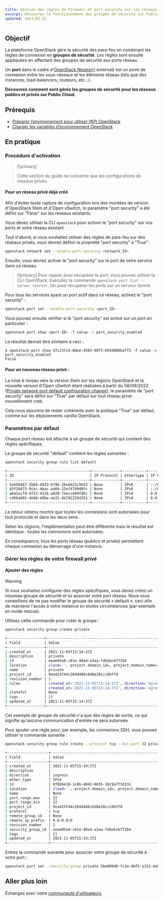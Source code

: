 ```yaml
---
title: Gestion des règles de firewall et port security sur les réseaux utilisant OpenStack CLI
excerpt: Découvrez le fonctionnement des groupes de sécurité sur Public Cloud
updated: 2023-03-13
---
```


## Objectif

La plateforme OpenStack gère la sécurité des pare-feu en combinant les règles de connexion en **groupes de sécurité**. Les règles sont ensuite appliquées en affectant des groupes de sécurité aux ports réseau.

Un **port** dans le cadre d'[OpenStack Neutron](https://docs.openstack.org/neutron/latest/index.html){.external} est un point de connexion entre les sous-réseaux et les éléments réseau (tels que des instances, load-balancers, routeurs, etc...).

**Découvrez comment sont gérés les groupes de sécurité pour les réseaux publics et privés sur Public Cloud.**

## Prérequis

- [Préparer l’environnement pour utiliser l’API OpenStack](/pages/public_cloud/compute/prepare_the_environment_for_using_the_openstack_api)
- [Charger les variables d’environnement OpenStack](/pages/public_cloud/compute/loading_openstack_environment_variables)

## En pratique

### Procédure d'activation <a name="activation"></a>

> [!primary]
>
> Cette section du guide ne concerne que les configurations de réseaux privés.

#### Pour un réseau privé déjà créé

Afin d'éviter toute rupture de configuration lors des montées de version d'OpenStack Stein et d'Open vSwitch, le paramètre "port security" a été défini sur "False" sur les réseaux existants.

Vous devez utiliser la CLI `openstack` pour activer le "port security" sur vos ports et votre réseau existant.

Tout d'abord, si vous souhaitez utiliser des règles de pare-feu sur des réseaux privés, vous devrez définir la propriété "port security" à "True" :

```bash
openstack network set --enable-port-security <network_ID>
```

Ensuite, vous devrez activer le "port security" sur le port de votre service dans ce réseau. 

> [!primary]
> Pour rappel, pour récupérer le port, vous pouvez utiliser la CLI OpenStack. Exécutez la commande `openstack port list --server <server_ID>` pour récupérer les ports sur un serveur donné.
>

Pour tous les services ayant un port actif dans ce réseau, activez le "port security" :

```bash
openstack port set --enable-port-security <port_ID>
```

Vous pouvez ensuite vérifier si le "port security" est activé sur un port en particulier :

```bash
openstack port show <port-ID> -f value -c port_security_enabled
```

Le résultat devrait être similaire à ceci :

```console
$ openstack port show d7c237cd-8dee-4503-9073-693d986baff3 -f value -c port_security_enabled
False
```

#### Pour un nouveau réseau privé :

La mise à niveau vers la version Stein sur les régions OpenStack et la nouvelle version d'Open vSwitch étant réalisées à partir du 06/09/2022 ([Private network port default configuration change](https://public-cloud.status-ovhcloud.com/incidents/z6qq4bcvsn11)), le paramètre de "port security" sera défini sur "True" par défaut sur tout réseau privé nouvellement créé.

Cela nous assurera de rester cohérents avec la politique "True" par défaut, comme sur les déploiements vanilla OpenStack.

### Paramètres par défaut

Chaque port réseau est attaché à un groupe de sécurité qui contient des règles spécifiques.

Le groupe de sécurité "default" contient les règles suivantes :

```bash
openstack security group rule list default

+--------------------------------------+-------------+-----------+-----------+------------+-----------------------+
| ID                                   | IP Protocol | Ethertype | IP Range  | Port Range | Remote Security Group |
+--------------------------------------+-------------+-----------+-----------+------------+-----------------------+
| 3a5564b7-5b68-4923-b796-26eb623c5b53 | None        | IPv6      | ::/0      |            | None                  |
| 43f2b673-9cbc-4bac-ad66-22ef4789d0fc | None        | IPv6      | ::/0      |            | None                  |
| a6a1ecfd-4713-4316-a020-74eccd49fd6c | None        | IPv4      | 0.0.0.0/0 |            | None                  |
| cd66a601-de94-4dbe-ae21-44792229d351 | None        | IPv4      | 0.0.0.0/0 |            | None                  |
+--------------------------------------+-------------+-----------+-----------+------------+-----------------------+
```

Le retour obtenu montre que toutes les connexions sont autorisées pour tout protocole et dans les deux sens.

Selon les régions, l'implémentation peut être différente mais le résultat est identique : toutes les connexions sont autorisées.

En conséquence, tous les ports réseau (publics et privés) permettent chaque connexion au démarrage d’une instance.

### Gérer les règles de votre firewall privé

#### Ajouter des règles

> [!warning]
> Si vous souhaitez configurer des règles spécifiques, vous devez créez un nouveau groupe de sécurité et lui associer votre port réseau. Nous vous conseillons de ne pas modifier le groupe de sécurité « default », ceci afin de maintenir l'accès à votre instance en toutes circonstances (par exemple en mode rescue).
>

Utilisez cette commande pour créer le groupe :

```bash
openstack security group create private

+-----------------+----------------------------------------------------------------------------------------------------------------------------------------------------------------------------+
| Field           | Value                                                                                                                                                                      |
+-----------------+----------------------------------------------------------------------------------------------------------------------------------------------------------------------------+
| created_at      | 2021-11-05T15:14:37Z                                                                                                                                                       |
| description     | private                                                                                                                                                                    |
| id              | eeae05a8-c81e-40a4-a3aa-fdbebcbf72b4                                                                                                                                       |
| location        | cloud='', project.domain_id=, project.domain_name='Default', project.id='9ea425f44c284d488c6d8e28ccc8bff0', project.name='3614264792735868', region_name='GRA11', zone=    |
| name            | private                                                                                                                                                                    |
| project_id      | 9ea425f44c284d488c6d8e28ccc8bff0                                                                                                                                           |
| revision_number | 1                                                                                                                                                                          |
| rules           | created_at='2021-11-05T15:14:37Z', direction='egress', ethertype='IPv4', id='54fae025-3439-4e45-8745-2ffe5b261f72', revision_number='1', updated_at='2021-11-05T15:14:37Z' |
|                 | created_at='2021-11-05T15:14:37Z', direction='egress', ethertype='IPv6', id='ad1aa507-79bd-434f-b674-221ef41d9ba6', revision_number='1', updated_at='2021-11-05T15:14:37Z' |
| stateful        | None                                                                                                                                                                       |
| tags            | []                                                                                                                                                                         |
| updated_at      | 2021-11-05T15:14:37Z                                                                                                                                                       |
+-----------------+----------------------------------------------------------------------------------------------------------------------------------------------------------------------------+
```

Cet exemple de groupe de sécurité n'a que des règles de sortie, ce qui signifie qu'aucune communication d'entrée ne sera autorisée.

Pour ajouter une règle pour, par exemple, les connexions SSH, vous pouvez utiliser la commande suivante :

```bash
openstack security group rule create --protocol tcp --dst-port 22 private

+-------------------+-------------------------------------------------------------------------------------------------------------------------------------------------------------------------+
| Field             | Value                                                                                                                                                                   |
+-------------------+-------------------------------------------------------------------------------------------------------------------------------------------------------------------------+
| created_at        | 2021-11-05T15:19:37Z                                                                                                                                                    |
| description       |                                                                                                                                                                         |
| direction         | ingress                                                                                                                                                                 |
| ether_type        | IPv4                                                                                                                                                                    |
| id                | 8f026e18-1c8b-4042-8655-10c9a773d131                                                                                                                                    |
| location          | cloud='', project.domain_id=, project.domain_name='Default', project.id='9ea425f44c284d488c6d8e28ccc8bff0', project.name='3614264792735868', region_name='GRA11', zone= |
| name              | None                                                                                                                                                                    |
| port_range_max    | 22                                                                                                                                                                      |
| port_range_min    | 22                                                                                                                                                                      |
| project_id        | 9ea425f44c284d488c6d8e28ccc8bff0                                                                                                                                        |
| protocol          | tcp                                                                                                                                                                     |
| remote_group_id   | None                                                                                                                                                                    |
| remote_ip_prefix  | 0.0.0.0/0                                                                                                                                                               |
| revision_number   | 1                                                                                                                                                                       |
| security_group_id | eeae05a8-c81e-40a4-a3aa-fdbebcbf72b4                                                                                                                                    |
| tags              | []                                                                                                                                                                      |
| updated_at        | 2021-11-05T15:19:37Z                                                                                                                                                    |
+-------------------+-------------------------------------------------------------------------------------------------------------------------------------------------------------------------+
```

Entrez la commande suivante pour associer votre groupe de sécurité à votre port :

```bash
openstack port set --security-group private 5be009d9-fc2e-4bf5-a152-dab52614b02d
```

## Aller plus loin

Échangez avec notre [communauté d'utilisateurs](/links/community).
